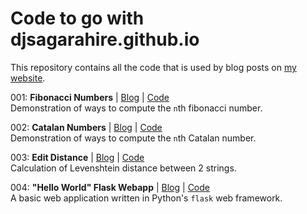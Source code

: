 # Code to go with djsagarahire.github.io

This repository contains all the code that is used by blog posts on [my website](http://djsagarahire.github.io/).

001: **Fibonacci Numbers** | [Blog](http://djsagarahire.github.io/posts/fibonacci-numbers.html) | [Code](https://github.com/DJSagarAhire/blog-code/tree/master/001)  
Demonstration of ways to compute the `n`th fibonacci number.

002: **Catalan Numbers** | [Blog](http://djsagarahire.github.io/posts/catalan-numbers.html) | [Code](https://github.com/DJSagarAhire/blog-code/tree/master/002)  
Demonstration of ways to compute the `n`th Catalan number.

003: **Edit Distance** | [Blog](http://djsagarahire.github.io/posts/edit-distance.html) | [Code](https://github.com/DJSagarAhire/blog-code/tree/master/003)  
Calculation of Levenshtein distance between 2 strings.

004: **"Hello World" Flask Webapp** | [Blog](http://djsagarahire.github.io/posts/a-hello-world-webapp-in-flask.html) | [Code](https://github.com/DJSagarAhire/blog-code/tree/master/004)  
A basic web application written in Python's `flask` web framework.
